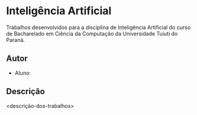 # Inteligência Artificial

Trabalhos desenvolvidos para a disciplina de Inteligência Artificial do curso
de Bacharelado em Ciência da Computação da Universidade Tuiuti do Paraná.

## Autor

- Aluno: <nome-do-aluno>

## Descrição

<descrição-dos-trabalhos>



